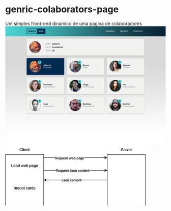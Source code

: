 # genric-colaborators-page
Um simples front-end dinamico de uma pagina de colaboradores
![Layout](https://github.com/GustaSchmidt/genric-colaborators-page/blob/main/Layout/layout-image.jpg?raw=true)
![Rabisco de como as coisas funcionam](https://github.com/GustaSchmidt/genric-colaborators-page/blob/main/Layout/rabisco_funcionamento.png?raw=true)

